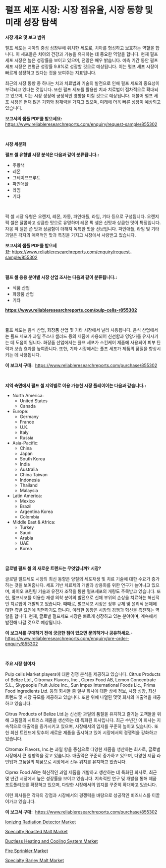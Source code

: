 <p><h1>펄프 세포 시장: 시장 점유율, 시장 동향 및 미래 성장 탐색</h1></p><p><strong>시장 개요 및 보고 범위</strong></p>
<p><p>펄프 세포는 치아의 중심 심장부에 위치한 세포로, 치아를 형성하고 보호하는 역할을 합니다. 이 세포들은 치아의 건강과 기능을 유지하는 데 중요한 역할을 합니다. 현재 펄프 세포 시장은 높은 성장률을 보이고 있으며, 전망은 매우 밝습니다. 예측 기간 동안 펄프 세포 시장은 연평균 성장률 9.8%로 성장할 것으로 예상됩니다. 이는 펄프 세포 시장이 빠르게 성장하고 있다는 것을 보여주는 지표입니다.</p><p>최근의 시장 동향 중 하나는 치과 치료법과 기술의 발전으로 인해 펄프 세포의 중요성이 부각되고 있다는 것입니다. 또한 펄프 세포를 활용한 치과 치료법이 점차적으로 확대되고 있으며, 이는 시장 성장에 긍정적인 영향을 미칠 것으로 예상됩니다. 더불어 펄프 세포 시장은 현재 많은 기회와 잠재력을 가지고 있으며, 미래에 더욱 빠른 성장이 예상되고 있습니다.</p></p>
<p><strong>보고서의 샘플 PDF를 받으세요:</strong> <a href="https://www.reliableresearchreports.com/enquiry/request-sample/855302">https://www.reliableresearchreports.com/enquiry/request-sample/855302</a></p>
<p>&nbsp;</p>
<p><strong>시장 세분화</strong></p>
<p><strong>펄프 셀 유형별 시장 분석은 다음과 같이 분류됩니다.:</strong></p>
<p><ul><li>주황색</li><li>레몬</li><li>그레이프프루트</li><li>파인애플</li><li>라임</li><li>기타</li></ul></p>
<p>&nbsp;</p>
<p><p>퍽 셀 시장 유형은 오렌지, 레몬, 자몽, 파인애플, 라임, 기타 등으로 구성됩니다. 오렌지 퍽 셀은 달콤하고 상큼한 맛으로 유명하며 레몬 퍽 셀은 신맛과 상큼한 맛이 특징입니다. 자몽 퍽 셀은 쓴 맛과 상큼함이 더해져 독특한 맛을 선보입니다. 파인애플, 라임 및 기타 과일은 각자의 매력적인 맛과 특징을 가지고 시장에서 사랑받고 있습니다.</p></p>
<p><strong>보고서의 샘플 PDF를 받으세요:</strong>&nbsp;<a href="https://www.reliableresearchreports.com/enquiry/request-sample/855302">https://www.reliableresearchreports.com/enquiry/request-sample/855302</a></p>
<p>&nbsp;</p>
<p><strong> 펄프 셀 응용 분야별 시장 산업 조사는 다음과 같이 분류됩니다.:</strong></p>
<p><ul><li>식품 산업</li><li>화장품 산업</li><li>기타</li></ul></p>
<p><strong><a href="https://www.reliableresearchreports.com/pulp-cells-r855302">https://www.reliableresearchreports.com/pulp-cells-r855302</a></strong></p>
<p>&nbsp;</p>
<p><p>퓰프 세포는 음식 산업, 화장품 산업 및 기타 시장에서 널리 사용됩니다. 음식 산업에서는 퓰프 세포가 과일 주스나 샐러드 등의 제품에 사용되어 신선함과 영양가를 유지시키는 데 도움이 됩니다. 화장품 산업에서는 퓰프 세포가 스킨케어 제품에 사용되어 피부 탄력과 보습 효과를 높여줍니다. 또한, 기타 시장에서는 퓰프 세포가 제품의 품질을 향상시키는 데 사용됩니다.</p></p>
<p><strong>이 보고서 구매:</strong>&nbsp; <a href="https://www.reliableresearchreports.com/purchase/855302">https://www.reliableresearchreports.com/purchase/855302</a></p>
<p>&nbsp;</p>
<p><strong>지역 측면에서 펄프 셀 지역별로 이용 가능한 시장 플레이어는 다음과 같습니다.:</strong></p>
<p><ul>
    <li>
        North America:
        <ul>
            <li>United States</li>
            <li>Canada</li>
        </ul>
    </li>
    <li>
        Europe:
        <ul>
            <li>Germany</li>
            <li>France</li>
            <li>U.K.</li>
            <li>Italy</li>
            <li>Russia</li>
        </ul>
    </li>
    <li>
        Asia-Pacific:
        <ul>
            <li>China</li>
            <li>Japan</li>
            <li>South Korea</li>
            <li>India</li>
            <li>Australia</li>
            <li>China Taiwan</li>
            <li>Indonesia</li>
            <li>Thailand</li>
            <li>Malaysia</li>
        </ul>
    </li>
    <li>
        Latin America:
        <ul>
            <li>Mexico</li>
            <li>Brazil</li>
            <li>Argentina Korea</li>
            <li>Colombia</li>
        </ul>
    </li>
    <li>
        Middle East & Africa:
        <ul>
            <li>Turkey</li>
            <li>Saudi</li>
            <li>Arabia</li>
            <li>UAE</li>
            <li>Korea</li>
        </ul>
    </li>
    </ul></p>
<p>&nbsp;</p>
<p><strong>글로벌 펄프 셀 의 새로운 트렌드는 무엇입니까? 시장?</strong></p>
<p><p>글로벌 펄프세포 시장의 최신 동향은 양질의 세포재생 및 치료 기술에 대한 수요가 증가하는 것을 보여줍니다. 세포 기반 치료제의 개발과 상용화를 위한 연구가 늘어나고 있으며, 바이오 프린팅 기술과 유전자 조작을 통한 펄프세포의 개량도 주목받고 있습니다. 또한, 펄프세포를 이용한 재생 의학 분야의 발전으로 신체 부위의 손상을 치료하는 혁신적인 치료법이 개발되고 있습니다. 때때로, 펄프세포 시장은 정부 규제 및 윤리적 문제에 대한 촉발 요인에 직면하기도 합니다. 이러한 동향은 시장의 경쟁과 혁신을 촉진하는 역할을 합니다.  현재, 글로벌 펄프세포 시장은 빠르게 성장하고 있는 분야이며, 계속해서 발전해 나갈 것으로 예상됩니다.</p></p>
<p><strong>이 보고서를 구매하기 전에 궁금한 점이 있으면 문의하거나 공유하세요.</strong>- <a href="https://www.reliableresearchreports.com/enquiry/pre-order-enquiry/855302">https://www.reliableresearchreports.com/enquiry/pre-order-enquiry/855302</a></p>
<p>&nbsp;</p>
<p><strong>주요 시장 참여자</strong></p>
<p><p>Pulp cells Market players에 대한 경쟁 분석을 제공하고 있습니다. Citrus Products of Belize Ltd., Citromax Flavors, Inc., Ciprex Food AB, Lemon Concentrate S.L., Skypeople Fruit Juice Inc., Sun Impex International Foods Llc., Prima Food Ingredients Ltd. 등의 회사들 중 일부 회사에 대한 상세 정보, 시장 성장, 최신 트렌드 및 시장 규모를 제공하고 있습니다. 또한 위에 나열된 몇몇 회사의 매출액을 제공하고 있습니다.</p><p>Citrus Products of Belize Ltd.는 신선한 과일의 품질을 유지하고 즐기는 고객들을 위해 고품질의 시트러스 제품을 생산하는 데 특화된 회사입니다. 최근 수년간 이 회사는 지속적으로 매출액을 증가시키고 있으며, 시장에서의 입지를 꾸준히 높이고 있습니다. 또한 최신 트렌드에 맞추어 새로운 제품을 출시하고 있어 시장에서의 경쟁력을 강화하고 있습니다.</p><p>Citromax Flavors, Inc.는 과일 향을 중심으로 다양한 제품을 생산하는 회사로, 글로벌 시장에서 큰 영향력을 갖고 있습니다. 매출액은 꾸준히 증가하고 있으며, 다양한 제품 라인업과 고품질의 제품으로 시장에서 선두 위치를 유지하고 있습니다.</p><p>Ciprex Food AB는 혁신적인 과일 제품을 개발하고 생산하는 데 특화된 회사로, 최근 몇 년간 시장에서 높은 성장률을 보이고 있습니다. 지속적인 연구 및 개발을 통해 제품 포트폴리오를 확장하고 있으며, 다양한 시장에서의 입지를 꾸준히 확대하고 있습니다. </p><p>이런 회사들은 각자의 강점과 시장에서의 경쟁력을 바탕으로 성공적인 비즈니스를 이끌어가고 있습니다.</p></p>
<p><strong>이 보고서 구매:</strong>&nbsp;&nbsp;<a href="https://www.reliableresearchreports.com/purchase/855302">https://www.reliableresearchreports.com/purchase/855302</a></p>
<p><p><a href="https://github.com/luckyshygirl/Market-Research-Report-List-4/blob/main/ionizing-radiation-detector-market.md">Ionizing Radiation Detector Market</a></p><p><a href="https://www.linkedin.com/pulse/specialty-roasted-malt-market-size-trends-complete-industry-yblde?trackingId=l3o1Wf9%2F75M83I%2B3M3N3LQ%3D%3D">Specialty Roasted Malt Market</a></p><p><a href="https://view.publitas.com/reportprime-1/ductless-heating-and-cooling-system-market-size-reveals-the-best-marketing-channels-in-global-industry/">Ductless Heating and Cooling System Market</a></p><p><a href="https://silk-columnist-571.notion.site/Fire-Sprinkler-Market-Size-and-Market-Trends-Complete-Industry-Overview-2024-to-2031-3709019e236540718e7e18ee20284c77">Fire Sprinkler Market</a></p><p><a href="https://www.linkedin.com/pulse/specialty-barley-malt-market-analysis-sze-forecasted-period-from-tvppe?trackingId=31e9VKVGszQ0DFybDiS2pg%3D%3D">Specialty Barley Malt Market</a></p></p>